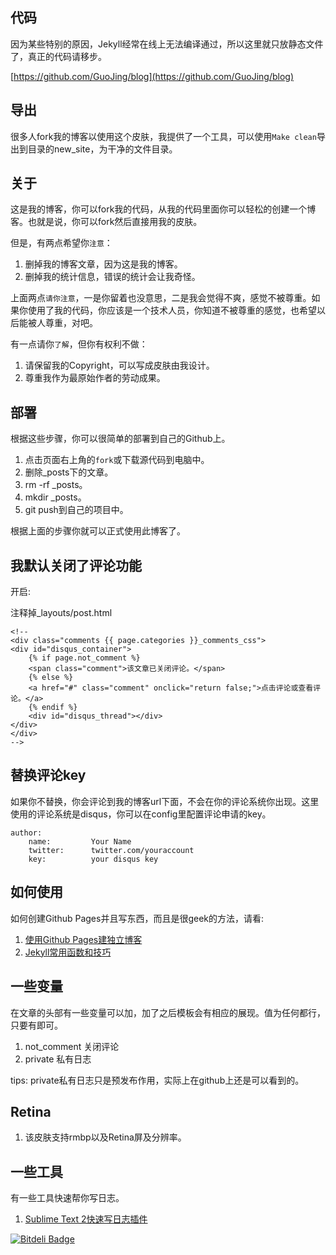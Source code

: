 ## 代码 ##

因为某些特别的原因，Jekyll经常在线上无法编译通过，所以这里就只放静态文件了，真正的代码请移步。

[https://github.com/GuoJing/blog](https://github.com/GuoJing/blog)

## 导出 ##

很多人fork我的博客以使用这个皮肤，我提供了一个工具，可以使用`Make clean`导出到目录的new\_site，为干净的文件目录。

## 关于 ##

这是我的博客，你可以fork我的代码，从我的代码里面你可以轻松的创建一个博客。也就是说，你可以fork然后直接用我的皮肤。

但是，有两点希望你`注意`：

1. 删掉我的博客文章，因为这是我的博客。
2. 删掉我的统计信息，错误的统计会让我奇怪。

上面两点`请你注意`，一是你留着也没意思，二是我会觉得不爽，感觉不被尊重。如果你使用了我的代码，你应该是一个技术人员，你知道不被尊重的感觉，也希望以后能被人尊重，对吧。

有一点请你`了解`，但你有权利不做：

1. 请保留我的Copyright，可以写成皮肤由我设计。
2. 尊重我作为最原始作者的劳动成果。

## 部署 ##

根据这些步骤，你可以很简单的部署到自己的Github上。

1. 点击页面右上角的`fork`或下载源代码到电脑中。
2. 删除_posts下的文章。
3. rm -rf _posts。
4. mkdir _posts。
5. git push到自己的项目中。

根据上面的步骤你就可以正式使用此博客了。

## 我默认关闭了评论功能 ##

开启:

注释掉_layouts/post.html

	<!--
	<div class="comments {{ page.categories }}_comments_css">
	<div id="disqus_container"> 
    	{% if page.not_comment %}
    	<span class="comment">该文章已关闭评论。</span>
    	{% else %}
    	<a href="#" class="comment" onclick="return false;">点击评论或查看评论。</a>
    	{% endif %}    
    	<div id="disqus_thread"></div>
	</div>
	</div>
	-->

## 替换评论key ##

如果你不替换，你会评论到我的博客url下面，不会在你的评论系统你出现。这里使用的评论系统是disqus，你可以在config里配置评论申请的key。

    author:
        name:         Your Name
        twitter:      twitter.com/youraccount
        key:          your disqus key

## 如何使用 ##

如何创建Github Pages并且写东西，而且是很geek的方法，请看:

1. [使用Github Pages建独立博客](http://beiyuu.com/github-pages/)
2. [Jekyll常用函数和技巧](http://guojing.me/blog/2012/11/14/jekyll-and-github-tec/)

## 一些变量 ##

在文章的头部有一些变量可以加，加了之后模板会有相应的展现。值为任何都行，只要有即可。

1. not_comment 关闭评论
2. private 私有日志

tips: private私有日志只是预发布作用，实际上在github上还是可以看到的。

## Retina ##

1. 该皮肤支持rmbp以及Retina屏及分辨率。

## 一些工具 ##

有一些工具快速帮你写日志。

1. [Sublime Text 2快速写日志插件](https://github.com/GuoJing/SublimeText2Plugins/blob/master/Jkblogger.py)

[![Bitdeli Badge](https://d2weczhvl823v0.cloudfront.net/GuoJing/guojing.github.com/trend.png)](https://bitdeli.com/free "Bitdeli Badge")

